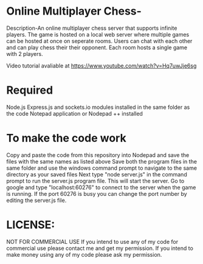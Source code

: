 # Online Multiplayer Chess-

Description-An online multiplayer chess server that supports infinite players. The game is hosted on a local web server where multiple games can be hosted at once on seperate rooms. Users can chat with each other and can play chess their their opponent. Each room hosts a single game with 2 players.

Video tutorial avaliable at https://www.youtube.com/watch?v=Hq7uwJje6sg

# Required

Node.js 
Express.js and sockets.io modules installed in the same folder as the code 
Notepad application or Nodepad ++ installed

# To make the code work 

Copy and paste the code from this repository into Nodepad and save the files with the same names as listed above
Save both the program files in the same folder and use the windows command prompt to navigate to the same directory as your saved files 
Next type "node server.js" in the command prompt to run the server.js program file. This will start the server.
Go to google and type "localhost:60276" to connect to the server when the game is running. If the port 60276 is busy you can change the port number by editing the server.js file.

# LICENSE:
NOT FOR COMMERCIAL USE If you intend to use any of my code for commercial use please contact me and get my permission. If you intend to make money using any of my code please ask my permission.


